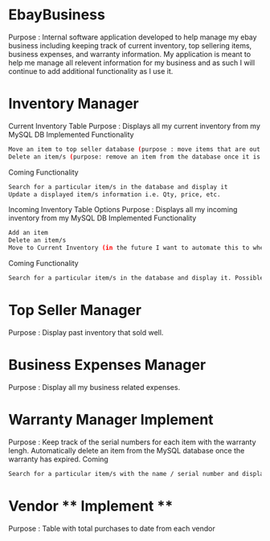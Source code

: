 # EbayBusiness
Purpose : Internal software application developed to help manage my ebay business including keeping track of current inventory, top sellering items, business expenses, and warranty information. 
My application is meant to help me manage all relevent information for my business and as such I will continue to add additional functionality as I use it. 

# Inventory Manager
Current Inventory Table 
Purpose : Displays all my current inventory from my MySQL DB
Implemented Functionality
```bash 
Move an item to top seller database (purpose : move items that are out of stock that are good sellers to my top seller database for reference for future purchases)
Delete an item/s (purpose: remove an item from the database once it is out of stock if it isn't considered a top seller)
```
Coming Functionality 
```bash
Search for a particular item/s in the database and display it
Update a displayed item/s information i.e. Qty, price, etc. 
```

Incoming Inventory Table Options
Purpose : Displays all my incoming inventory from my MySQL DB
Implemented Functionality
```bash
Add an item
Delete an item/s
Move to Current Inventory (in the future I want to automate this to when the tracking number shows as delivered)
```
Coming Functionality
```bash
Search for a particular item/s in the database and display it. Possible search fields i.e. name/purchase date 
```
# Top Seller Manager
Purpose : Display past inventory that sold well.

# Business Expenses Manager
Purpose : Display all my business related expenses.

# Warranty Manager **Implement**
Purpose : Keep track of the serial numbers for each item with the warranty lengh. Automatically delete an item from the MySQL database once the warranty has expired. 
Coming
```bash
Search for a particular item/s with the name / serial number and display the warranty information in a table
```
# Vendor ** Implement **
Purpose : Table with total purchases to date from each vendor 



